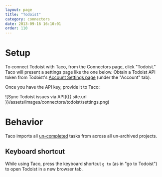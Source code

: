 ```yaml
---
layout: page
title: "Todoist"
category: connectors
date: 2013-09-16 16:10:01
order: 110
---
```


# Setup

To connect Todoist with Taco, from the Connectors page, click "Todoist."
Taco will present a settings page like the one below. Obtain a Todoist API
token from Todoist's [Account Settings page](https://todoist.com/Users/viewPrefs?page=account)
(under the "Account" tab).

Once you have the API key, provide it to Taco:

![Sync Todoist issues via API]({{ site.url }}/assets/images/connectors/todoist/settings.png)


# Behavior

Taco imports all [un-completed](https://todoist.com/API/help#items)
tasks from across all un-archived projects.

## Keyboard shortcut

While using Taco, press the keyboard shortcut `g to` (as in "go to
Todoist") to open Todoist in a new browser tab.
